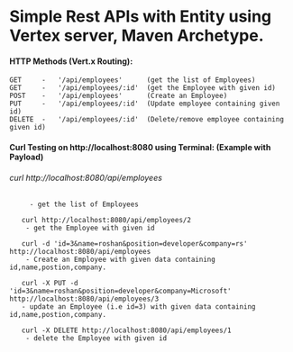 # Simple Rest APIs with Entity using Vertex server, Maven Archetype.

 #### HTTP Methods (Vert.x Routing):
	GET     -   '/api/employees'      (get the list of Employees)
	GET     -   '/api/employees/:id'  (get the Employee with given id)
	POST    -   '/api/employees'      (Create an Employee)
	PUT     -   '/api/employees/:id'  (Update employee containing given id)
	DELETE  -   '/api/employees/:id'  (Delete/remove employee containing given id)


#### Curl Testing on http://localhost:8080 using Terminal: (Example with Payload)

 ###### curl http://localhost:8080/api/employees
	     - get the list of Employees

	   curl http://localhost:8080/api/employees/2
	    - get the Employee with given id

	   curl -d 'id=3&name=roshan&position=developer&company=rs' http://localhost:8080/api/employees
	    - Create an Employee with given data containing id,name,postion,company.

	   curl -X PUT -d 'id=3&name=roshan&position=developer&company=Microsoft' http://localhost:8080/api/employees/3
	   - update an Employee (i.e id=3) with given data containing id,name,postion,company.

	   curl -X DELETE http://localhost:8080/api/employees/1
	    - delete the Employee with given id


